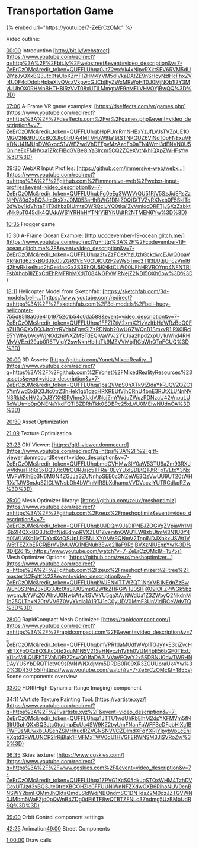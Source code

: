 # Transportation Game

{% embed url="https://youtu.be/7-ZeErCzOMc" %}



Video outline:

[00:00](https://www.youtube.com/watch?v=7-ZeErCzOMc&t=0s) Introduction [http://bit.ly/webstreet](https://www.youtube.com/redirect?q=http%3A%2F%2Fbit.ly%2Fwebstreet&event=video_description&v=7-ZeErCzOMc&redir_token=QUFFLUhqa0JtZ2wxVk4xNlpvRXktSEV6RVM5dUZlYzJyQXxBQ3Jtc0tsUlpKZmFIZHM4YVM5dlVkaDAtZE9nSHcyNzlHcFhxZVl4U0F4cDdobHpkeXlvQVczVkpwcGJCbjEyZWxMRWpHT0J0MjNQb1l2Y3MyUUhOX0RHMnBHTHBiRzVvT08xUTlLMmgtWF9nMFliVHVOYjBwQQ%3D%3D) 

[07:00](https://www.youtube.com/watch?v=7-ZeErCzOMc&t=420s) A-Frame VR game examples: [https://dseffects.com/vr/games.php](https://www.youtube.com/redirect?q=https%3A%2F%2Fdseffects.com%2Fvr%2Fgames.php&event=video_description&v=7-ZeErCzOMc&redir_token=QUFFLUhqbHpPUmRmNHBxYzJfLVJsTVZpUE1OMGV2Nk9UUXxBQ3Jtc0trUjA4MTVFbW9Ia19tSTNPQUZ6VlNoT0pFNExuVFVDNU41MUpDWGxocS1vWEZwdVhDTFpvMzAzdFo0aTN4WmI3dENVN0U5QnlneExFMHVxa1ZRcFlBdGVBeGlYa3lrcm5CQ2ZQeXVtNkhIQXpZWHFsYw%3D%3D)

[09:30](https://www.youtube.com/watch?v=7-ZeErCzOMc&t=570s) WebXR Input Profiles: [https://github.com/immersive-web/webx...](https://www.youtube.com/redirect?q=https%3A%2F%2Fgithub.com%2Fimmersive-web%2Fwebxr-input-profiles&event=video_description&v=7-ZeErCzOMc&redir_token=QUFFLUhqbFg0eEg3WWVrQU51RjV5SzJidERsZzNjNV80d3xBQ3Jtc0tsXzJ0M053aHhBWG1DNjZ0Qi1XTVZvRXNxb0F5SklTd2dWby1idVNtaFljT0dhbzBIUmtsOWRQclJYQ0tka1ZvVmlocDRFTjJSXzZzbktvNk9pT045dlk4QUduWS1YRHhHYTNfYjBYNUdtR2NTMEN6Yw%3D%3D)

[10:35](https://www.youtube.com/watch?v=7-ZeErCzOMc&t=635s) Frogger game 

[15:30](https://www.youtube.com/watch?v=7-ZeErCzOMc&t=930s) A-Frame Ocean Example: [http://codevember-19-ocean.glitch.me/](https://www.youtube.com/redirect?q=http%3A%2F%2Fcodevember-19-ocean.glitch.me%2F&event=video_description&v=7-ZeErCzOMc&redir_token=QUFFLUhqa2tvZzFCeXYzUzhGckdwcEJwQ0paVXRNd1d6Z3xBQ3Jtc0trZGR0VEN0ODlCU2F2eWs5Tmc3T1l3LUdjUnczVml6d2hwRklxelhud2hGeldacGx3S3RhQU5KNktCLW00UFhHRVROYnp4NFNTRlFsbXhqb1llZExCdEhRMFRhMXdjT084NGFvWjRNejZ2NDI5OXh6bw%3D%3D) 

[18:11](https://www.youtube.com/watch?v=7-ZeErCzOMc&t=1091s) Helicopter Model from Sketchfab: [https://sketchfab.com/3d-models/bell-...](https://www.youtube.com/redirect?q=https%3A%2F%2Fsketchfab.com%2F3d-models%2Fbell-huey-helicopter-755d8518a06e41b19752c1b54c0da588&event=video_description&v=7-ZeErCzOMc&redir_token=QUFFLUhqa1FFZlZtM2xmX21vVzltbHdWRzBoQ0FhZHBGQXxBQ3Jtc0trRVdabFgwSlZzRDNob20wUGZWQnB1SmxvR1lRX0lRcjE5YWNybVcyWjNOdzhiWXZMSTdEQlVaWVJ2YkJua2hpd2xpUy1uWnd4RHMyVVEzd29ub0R6TVlqY2swNkhHblhtTk9MZVVMbjRGbWhQTnFCUQ%3D%3D)

[20:00](https://www.youtube.com/watch?v=7-ZeErCzOMc&t=1200s) 3D Assets: [https://github.com/Yonet/MixedReality...](https://www.youtube.com/redirect?q=https%3A%2F%2Fgithub.com%2FYonet%2FMixedRealityResources%23assets&event=video_description&v=7-ZeErCzOMc&redir_token=QUFFLUhqa1psQVVpS0hXTk9tZldaYkRJQVZQZC15YmVwd3xBQ3Jtc0trZ3hHek1qb1dzdHRXREUtVjhCRnU4bnE3RUtXLUNnNVN3Rkh2eHV2aDJ3YXNSRVhneXlJdVJNcjZmYWduZWozRDNzcU42VnpuLURoWUtmb0pONENaYkdFQTlBZDRhTkk0SDBPc25xLVU0MEIwNUdnOA%3D%3D)

[20:30](https://www.youtube.com/watch?v=7-ZeErCzOMc&t=1230s) Asset Optimization

[21:09](https://www.youtube.com/watch?v=7-ZeErCzOMc&t=1269s) Texture Optimization

[23:23](https://www.youtube.com/watch?v=7-ZeErCzOMc&t=1403s) Gltf Viewer: [https://gltf-viewer.donmccurd](https://www.youtube.com/redirect?q=https%3A%2F%2Fgltf-viewer.donmccurd&event=video_description&v=7-ZeErCzOMc&redir_token=QUFFLUhqbmdCVHMwSlY0aW53TU9aZm93RXJwVkhuaFRKd3xBQ3Jtc0trOURJajc5TFRaT0EyYUxISDBtQTJtRFp1VEtoY3NxMVFWRlhEb3N6MGN4ZGJJa3ZUNnhpSEE0c3NZeWE3QzVwUU9UT20tWHRXaTJWSmJqS2lCLWNsbDh4bW1nMlRSbXdhamxVVDVaczlYUTRCdkpRZw%3D%3D)

[25:00](https://www.youtube.com/watch?v=7-ZeErCzOMc&t=1500s) Mesh Optimizer library: [https://github.com/zeux/meshoptimiz](https://www.youtube.com/redirect?q=https%3A%2F%2Fgithub.com%2Fzeux%2Fmeshoptimiz&event=video_description&v=7-ZeErCzOMc&redir_token=QUFFLUhqbUJDQm9JaDlPNEJZOGVqZVpiaVh1Mll6b2I4QXxBQ3Jtc0ttNjdEdmpRVXZLU1ZvemtnQWU1LW8zbUtmM3N1U0Y4Y0lWLVlXb1lyTDYxdXdQSUpLRE5NLXY0MV9QNmV2TnplNDJXbkxUSWt1VW5tTEZXbERCRjBrVVBvUWQ1NENub3Ewc21laF9RcjBVXzNlUEppYw%3D%3D)[26:15](https://www.youtube.com/watch?v=7-ZeErCzOMc&t=1575s) Mesh Optimizer Options: [https://github.com/zeux/meshoptimizer...](https://www.youtube.com/redirect?q=https%3A%2F%2Fgithub.com%2Fzeux%2Fmeshoptimizer%2Ftree%2Fmaster%2Fgltf%23&event=video_description&v=7-ZeErCzOMc&redir_token=QUFFLUhqbWJENklTTWZQT1NpYVB1NEdnZzBwWEh0S3NnZ3xBQ3Jtc0tsSlU0Smp6ZWtkZHRGWTJ0SlFjX09IOFZPWGk5bzhwcmJkYWxZOWhvU0NwbWtvRGVVYU5qaXAyNWdUa1Z3ZWpyQ2NkdnM1b25QLThxN20tVVV6Z0VyYkdla1A1RTJ1cC0yUDV0MmF3UnVldlRCeWdvTQ%3D%3D)

[28:00](https://www.youtube.com/watch?v=7-ZeErCzOMc&t=1680s) RapidCompact Mesh Optimizer: [https://rapidcompact.com/](https://www.youtube.com/redirect?q=https%3A%2F%2Frapidcompact.com%2F&event=video_description&v=7-ZeErCzOMc&redir_token=QUFFLUhqbmVPR1daMUdfWVplTGJyYkE3cjZvcHhETXFpQXxBQ3Jtc0ttd2duM1N5V21SaHNvczh1VEh0VUM4bE56bGF0TExUVi1scVdLQUFhTFVaNDEtZ2swQ01faDA2LVVaVEQwY2x5SDBNU0dwTWRHNDAyYU5YbDRQT1otV09sRVNWNXdjMm5DRDB0R09XR3ZGUUpraUk4Yw%3D%3D)[30:55](https://www.youtube.com/watch?v=7-ZeErCzOMc&t=1855s) Scene components overview

[33:00](https://www.youtube.com/watch?v=7-ZeErCzOMc&t=1980s) HDRI\(High-Dynamic-Range Imaging\) component

[34:11](https://www.youtube.com/watch?v=7-ZeErCzOMc&t=2051s) VArtiste Texture Painting Tool: [https://vartiste.xyz/](https://www.youtube.com/redirect?q=https%3A%2F%2Fvartiste.xyz%2F&event=video_description&v=7-ZeErCzOMc&redir_token=QUFFLUhqa1JTTU1wdUhRbElhM2dpYXFMVm5fN3ItU3phQXxBQ3Jtc0tudmpEcUc4SW9KZ2twUmFNanFpWFFBeDFpbHlXc1BFWF9sMUwxbUJSenZSMHhuclRZVGNSNVVCZDlmdXFqYXRjYlpybVpLcEhlVXgtd3RWLUNCR2lrRjBlak1FMFMxTWV0dU1HVGFERWNSM3JiSVRoZw%3D%3D)

[36:35](https://www.youtube.com/watch?v=7-ZeErCzOMc&t=2195s) Skies texture: [https://www.cgskies.com/](https://www.youtube.com/redirect?q=https%3A%2F%2Fwww.cgskies.com%2F&event=video_description&v=7-ZeErCzOMc&redir_token=QUFFLUhqa1ZPVG1XcS05dkJqSTQxWHM4TzhDVGcxUTJzd3xBQ3Jtc0treXBCOHZlc0FFUUNlWnNFZXdwOXB6RlhoNUV0cnBNSWY2bmFQMmJhQktaQmdESldWdjNBQndmSC1DNTdsZ2M0dzJZTGVWN0JMbm5WaFZjd0pQWnB4ZDg0dFl6TF8wQTBTZFNLc3Zndmg5UzBMbUdRSQ%3D%3D)

[39:00](https://www.youtube.com/watch?v=7-ZeErCzOMc&t=2340s) Orbit Control component settings

[42:25](https://www.youtube.com/watch?v=7-ZeErCzOMc&t=2545s) Animation[49:00](https://www.youtube.com/watch?v=7-ZeErCzOMc&t=2940s) Street Components

[1:00:00](https://www.youtube.com/watch?v=7-ZeErCzOMc&t=3600s) Draw calls

